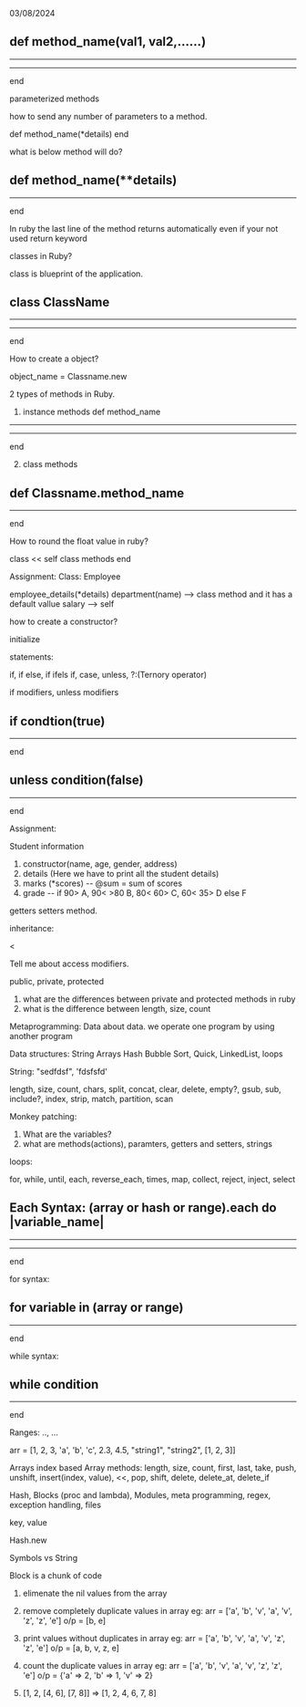 03/08/2024

def method_name(val1, val2,......)
  ----
  ----
  ----
end

parameterized methods

how to send any number of parameters to a method.

def method_name(*details)
end

what is below method will do?

def method_name(**details)
  ---
  ---
end

In ruby the last line of the method returns automatically even if your not used return keyword

classes in Ruby?

class is blueprint of the application.

class ClassName
  ----
  ----
  ----
end

How to create a object?

object_name = Classname.new


2 types of methods in Ruby.

1) instance methods
def method_name
  ----
  ----
end


2) class methods

def Classname.method_name
  ---
  ---
end

How to round the float value in ruby?

class << self
  class methods
end

Assignment:
Class: Employee

employee_details(*details)
department(name) --> class method and it has a default vallue
salary -->  self

how to create a constructor?

initialize


statements:

if, if else, if ifels if, case, unless, ?:(Ternory operator)

if modifiers, unless modifiers

if condtion(true)
  ----
  ----
end

unless condition(false)
   ---
   ---
end

Assignment:

Student information

1) constructor(name, age, gender, address)
2) details (Here we have to print all the student details)
3) marks (*scores) -- @sum = sum of scores
4) grade -- if 90> A, 90< >80 B, 80< 60> C, 60< 35> D else F

getters setters method.

inheritance:

<

Tell me about access modifiers.

public, private, protected

1) what are the differences between private and protected methods in ruby
2) what is the difference between length, size, count


Metaprogramming: Data about data. we operate one program by using another program

Data structures:
String Arrays Hash Bubble Sort, Quick, LinkedList, loops

String: "sedfdsf", 'fdsfsfd'

length, size, count, chars, split, concat, clear, delete, empty?, gsub, sub, include?, index, strip, match, partition, scan

Monkey patching:


1) What are the variables?
2) what are methods(actions), paramters, getters and setters, strings

loops:

for, while, until, each, reverse_each, times, map, collect, reject, inject, select

Each Syntax:
(array or hash or range).each do |variable_name|
   -----
   -----
   -----
end

for syntax:

for variable in (array or range)
  ----
  ----
end

while syntax:

while condition
  ---
  ---
end

Ranges:
.., ...

arr = [1, 2, 3, 'a', 'b', 'c', 2.3, 4.5, "string1", "string2", [1, 2, 3]]

Arrays index based
Array methods: length, size, count, first, last, take, push, unshift, insert(index, value), <<, pop, shift, delete, delete_at, delete_if


Hash, Blocks (proc and lambda), Modules, meta programming, regex, exception handling, files

key, value

Hash.new

Symbols vs String

Block is a chunk of code

1) elimenate the nil values from the array

2) remove completely duplicate values in array
  eg: arr = ['a', 'b', 'v', 'a', 'v', 'z', 'z', 'e']
  o/p = [b, e]

3) print values without duplicates in array
  eg: arr = ['a', 'b', 'v', 'a', 'v', 'z', 'z', 'e']
  o/p = [a, b, v, z, e]

4) count the duplicate values in array
  eg: arr = ['a', 'b', 'v', 'a', 'v', 'z', 'z', 'e']
  o/p = {'a' => 2, 'b' => 1, 'v' => 2}

5) [1, 2, [4, 6], [7, 8]] => [1, 2, 4, 6, 7, 8]


















